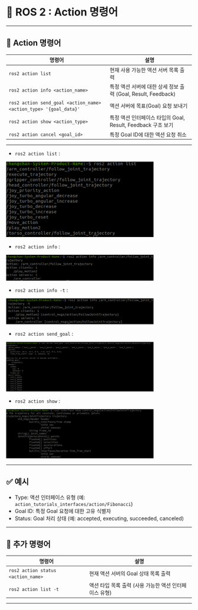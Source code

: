 # 🧮 ROS 2 : Action 명령어

---

## 🚀 Action 명령어

| 명령어 | 설명 |
|--------|------|
| `ros2 action list` | 현재 사용 가능한 액션 서버 목록 출력 |
| `ros2 action info <action_name>` | 특정 액션 서버에 대한 상세 정보 출력 (Goal, Result, Feedback) |
| `ros2 action send_goal <action_name> <action_type> '{goal_data}'` | 액션 서버에 목표(Goal) 요청 보내기 |
| `ros2 action show <action_type>` | 특정 액션 인터페이스 타입의 Goal, Result, Feedback 구조 보기 |
| `ros2 action cancel <goal_id>` | 특정 Goal ID에 대한 액션 요청 취소 |

---

- `ros2 action list` :

<img src="action list.png" alt="action list" width="400"/>

- `ros2 action info` :

<img src="action info.png" alt="action info" width="400"/>

- `ros2 action info -t` :

<img src="action info -t.png" alt="action info -t" width="400"/>

- `ros2 action send_goal` :

<img src="action goal.png" alt="action send goal" width="400"/>

- `ros2 action show` :

<img src="action show.png" alt="action show" width="400"/>


---

## ✅ 예시

- Type: 액션 인터페이스 유형 (예: `action_tutorials_interfaces/action/Fibonacci`)  
- Goal ID: 특정 Goal 요청에 대한 고유 식별자  
- Status: Goal 처리 상태 (예: accepted, executing, succeeded, canceled)  

---

## 📂 추가 명령어

| 명령어 | 설명 |
|--------|------|
| `ros2 action status <action_name>` | 현재 액션 서버의 Goal 상태 목록 출력 |
| `ros2 action list -t` | 액션 타입 목록 출력 (사용 가능한 액션 인터페이스 유형) |

---


